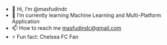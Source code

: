 - 👋 Hi, I’m @masfudindc
- 🌱 I’m currently learning Machine Learning and Multi-Platform Application
- 📫 How to reach me masfudindc@gmail.com
- ⚡ Fun fact:  Chelsea FC Fan

<!---
masfudindc/masfudindc is a ✨ special ✨ repository because its `README.md` (this file) appears on your GitHub profile.
You can click the Preview link to take a look at your changes.
--->
